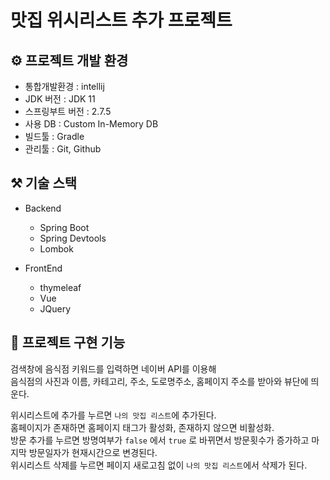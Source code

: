 # 맛집 위시리스트 추가 프로젝트

## ⚙ 프로젝트 개발 환경
- 통합개발환경 : intellij
- JDK 버전 : JDK 11
- 스프링부트 버전 : 2.7.5
- 사용 DB : Custom In-Memory DB
- 빌드툴 : Gradle
- 관리툴 : Git, Github

## ⚒ 기술 스택
- Backend
  - Spring Boot
  - Spring Devtools
  - Lombok


- FrontEnd
  - thymeleaf
  - Vue
  - JQuery

## 📜 프로젝트 구현 기능
검색창에 음식점 키워드를 입력하면 네이버 API를 이용해  
음식점의 사진과 이름, 카테고리, 주소, 도로명주소, 홈페이지 주소를 받아와 뷰단에 띄운다.  

위시리스트에 추가를 누르면 `나의 맛집 리스트`에 추가된다.  
홈페이지가 존재하면 홈페이지 태그가 활성화, 존재하지 않으면 비활성화.  
방문 추가를 누르면 방명여부가 `false` 에서 `true` 로 바뀌면서 방문횟수가 증가하고 마지막 방문일자가 현재시간으로 변경된다.  
위시리스트 삭제를 누르면 페이지 새로고침 없이 `나의 맛집 리스트`에서 삭제가 된다.